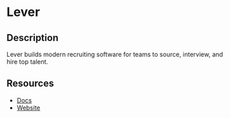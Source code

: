 # Lever

## Description

Lever builds modern recruiting software for teams to source, interview, and hire top talent.

## Resources

- [Docs](https://hire.lever.co/developer/documentation)
- [Website](lever.co)
